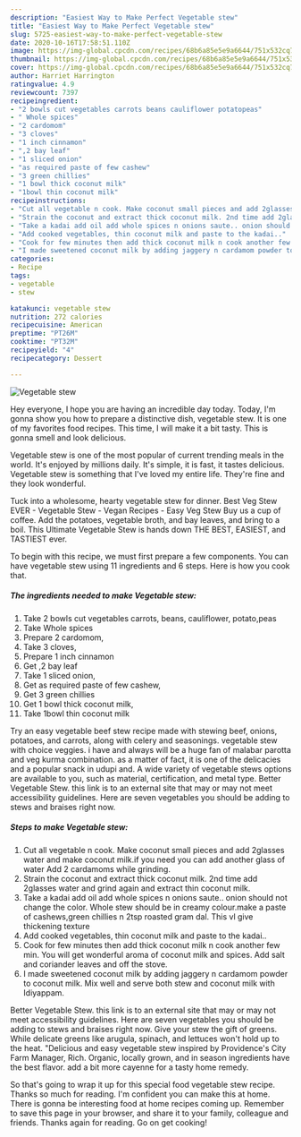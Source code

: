 ```yaml
---
description: "Easiest Way to Make Perfect Vegetable stew"
title: "Easiest Way to Make Perfect Vegetable stew"
slug: 5725-easiest-way-to-make-perfect-vegetable-stew
date: 2020-10-16T17:58:51.110Z
image: https://img-global.cpcdn.com/recipes/68b6a85e5e9a6644/751x532cq70/vegetable-stew-recipe-main-photo.jpg
thumbnail: https://img-global.cpcdn.com/recipes/68b6a85e5e9a6644/751x532cq70/vegetable-stew-recipe-main-photo.jpg
cover: https://img-global.cpcdn.com/recipes/68b6a85e5e9a6644/751x532cq70/vegetable-stew-recipe-main-photo.jpg
author: Harriet Harrington
ratingvalue: 4.9
reviewcount: 7397
recipeingredient:
- "2 bowls cut vegetables carrots beans cauliflower potatopeas"
- " Whole spices"
- "2 cardomom"
- "3 cloves"
- "1 inch cinnamon"
- ",2 bay leaf"
- "1 sliced onion"
- "as required paste of few cashew"
- "3 green chillies"
- "1 bowl thick coconut milk"
- "1bowl thin coconut milk"
recipeinstructions:
- "Cut all vegetable n cook. Make coconut small pieces and add 2glasses water and make coconut milk.if you need you can add another glass of water Add 2 cardamoms while grinding."
- "Strain the coconut and extract thick coconut milk. 2nd time add 2glasses water and grind again and extract thin coconut milk."
- "Take a kadai add oil add whole spices n onions saute.. onion should not change the color. Whole stew should be in creamy colour.make a paste of cashews,green chillies n 2tsp roasted gram dal. This vl give thickening texture"
- "Add cooked vegetables, thin coconut milk and paste to the kadai.."
- "Cook for few minutes then add thick coconut milk n cook another few min. You will get wonderful aroma of coconut milk and spices. Add salt and coriander leaves and off the stove."
- "I made sweetened coconut milk by adding jaggery n cardamom powder to coconut milk. Mix well and serve both stew and coconut milk with Idiyappam."
categories:
- Recipe
tags:
- vegetable
- stew

katakunci: vegetable stew 
nutrition: 272 calories
recipecuisine: American
preptime: "PT26M"
cooktime: "PT32M"
recipeyield: "4"
recipecategory: Dessert

---
```



![Vegetable stew](https://img-global.cpcdn.com/recipes/68b6a85e5e9a6644/751x532cq70/vegetable-stew-recipe-main-photo.jpg)

Hey everyone, I hope you are having an incredible day today. Today, I'm gonna show you how to prepare a distinctive dish, vegetable stew. It is one of my favorites food recipes. This time, I will make it a bit tasty. This is gonna smell and look delicious.

Vegetable stew is one of the most popular of current trending meals in the world. It's enjoyed by millions daily. It's simple, it is fast, it tastes delicious. Vegetable stew is something that I've loved my entire life. They're fine and they look wonderful.

Tuck into a wholesome, hearty vegetable stew for dinner. Best Veg Stew EVER - Vegetable Stew - Vegan Recipes - Easy Veg Stew Buy us a cup of coffee. Add the potatoes, vegetable broth, and bay leaves, and bring to a boil. This Ultimate Vegetable Stew is hands down THE BEST, EASIEST, and TASTIEST ever.


To begin with this recipe, we must first prepare a few components. You can have vegetable stew using 11 ingredients and 6 steps. Here is how you cook that.

<!--inarticleads1-->

##### The ingredients needed to make Vegetable stew:

1. Take 2 bowls cut vegetables carrots, beans, cauliflower, potato,peas
1. Take  Whole spices
1. Prepare 2 cardomom,
1. Take 3 cloves,
1. Prepare 1 inch cinnamon
1. Get ,2 bay leaf
1. Take 1 sliced onion,
1. Get as required paste of few cashew,
1. Get 3 green chillies
1. Get 1 bowl thick coconut milk,
1. Take 1bowl thin coconut milk


Try an easy vegetable beef stew recipe made with stewing beef, onions, potatoes, and carrots, along with celery and seasonings. vegetable stew with choice veggies. i have and always will be a huge fan of malabar parotta and veg kurma combination. as a matter of fact, it is one of the delicacies and a popular snack in udupi and. A wide variety of vegetable stews options are available to you, such as material, certification, and metal type. Better Vegetable Stew. this link is to an external site that may or may not meet accessibility guidelines. Here are seven vegetables you should be adding to stews and braises right now. 

<!--inarticleads2-->

##### Steps to make Vegetable stew:

1. Cut all vegetable n cook. Make coconut small pieces and add 2glasses water and make coconut milk.if you need you can add another glass of water Add 2 cardamoms while grinding.
1. Strain the coconut and extract thick coconut milk. 2nd time add 2glasses water and grind again and extract thin coconut milk.
1. Take a kadai add oil add whole spices n onions saute.. onion should not change the color. Whole stew should be in creamy colour.make a paste of cashews,green chillies n 2tsp roasted gram dal. This vl give thickening texture
1. Add cooked vegetables, thin coconut milk and paste to the kadai..
1. Cook for few minutes then add thick coconut milk n cook another few min. You will get wonderful aroma of coconut milk and spices. Add salt and coriander leaves and off the stove.
1. I made sweetened coconut milk by adding jaggery n cardamom powder to coconut milk. Mix well and serve both stew and coconut milk with Idiyappam.


Better Vegetable Stew. this link is to an external site that may or may not meet accessibility guidelines. Here are seven vegetables you should be adding to stews and braises right now. Give your stew the gift of greens. While delicate greens like arugula, spinach, and lettuces won&#39;t hold up to the heat. &#34;Delicious and easy vegetable stew inspired by Providence&#39;s City Farm Manager, Rich. Organic, locally grown, and in season ingredients have the best flavor. add a bit more cayenne for a tasty home remedy. 

So that's going to wrap it up for this special food vegetable stew recipe. Thanks so much for reading. I'm confident you can make this at home. There is gonna be interesting food at home recipes coming up. Remember to save this page in your browser, and share it to your family, colleague and friends. Thanks again for reading. Go on get cooking!
